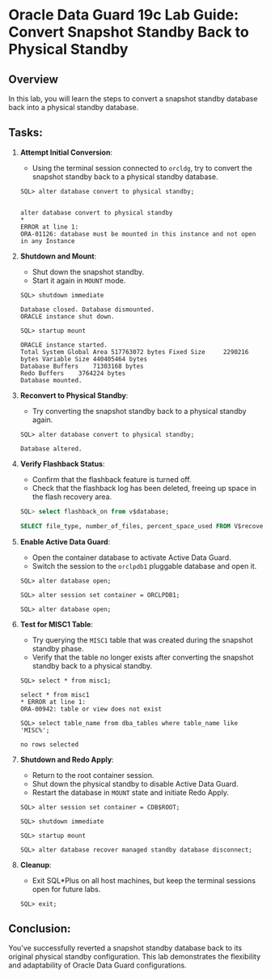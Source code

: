 # Oracle Data Guard 19c Lab Guide: Convert Snapshot Standby Back to Physical Standby

## Overview

In this lab, you will learn the steps to convert a snapshot standby database back into a physical standby database.


## Tasks:

1. **Attempt Initial Conversion**:
    - Using the terminal session connected to `orcldg`, try to convert the snapshot standby back to a physical standby database.

    ```
    SQL> alter database convert to physical standby;


    alter database convert to physical standby
    *
    ERROR at line 1:
    ORA-01126: database must be mounted in this instance and not open in any Instance
    ```

2. **Shutdown and Mount**:
    - Shut down the snapshot standby.
    - Start it again in `MOUNT` mode.

    ```
    SQL> shutdown immediate

    Database closed. Database dismounted.
    ORACLE instance shut down.

    SQL> startup mount

    ORACLE instance started.
    Total System Global Area 517763072 bytes Fixed Size		2290216 bytes Variable Size	440405464 bytes
    Database Buffers	71303168 bytes
    Redo Buffers	3764224 bytes
    Database mounted.
    ```

3. **Reconvert to Physical Standby**:
    - Try converting the snapshot standby back to a physical standby again.

    ```
    SQL> alter database convert to physical standby;

    Database altered.
    ```

4. **Verify Flashback Status**:
    - Confirm that the flashback feature is turned off.
    - Check that the flashback log has been deleted, freeing up space in the flash recovery area.
    ```sql
    SQL> select flashback_on from v$database;

    SELECT file_type, number_of_files, percent_space_used FROM V$recovery_area_usage;
    ```

5. **Enable Active Data Guard**:
    - Open the container database to activate Active Data Guard.
    - Switch the session to the `orclpdb1` pluggable database and open it.

    ```
    SQL> alter database open;

    SQL> alter session set container = ORCLPDB1;

    SQL> alter database open;
    ```

6. **Test for MISC1 Table**:
    - Try querying the `MISC1` table that was created during the snapshot standby phase.
    - Verify that the table no longer exists after converting the snapshot standby back to a physical standby.

    ```
    SQL> select * from misc1;

    select * from misc1
    * ERROR at line 1:
    ORA-00942: table or view does not exist

    SQL> select table_name from dba_tables where table_name like 'MISC%';

    no rows selected
    ```

7. **Shutdown and Redo Apply**:
    - Return to the root container session.
    - Shut down the physical standby to disable Active Data Guard.
    - Restart the database in `MOUNT` state and initiate Redo Apply.

    ```
    SQL> alter session set container = CDB$ROOT;

    SQL> shutdown immediate

    SQL> startup mount

    SQL> alter database recover managed standby database disconnect;
    ```

8. **Cleanup**:
    - Exit SQL*Plus on all host machines, but keep the terminal sessions open for future labs.

    ```
    SQL> exit;
    ```

## Conclusion:

You've successfully reverted a snapshot standby database back to its original physical standby configuration. This lab demonstrates the flexibility and adaptability of Oracle Data Guard configurations.

